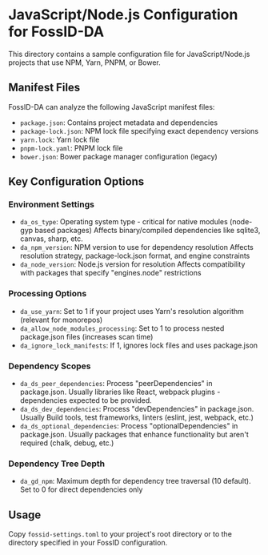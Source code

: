# JavaScript/Node.js Configuration for FossID-DA

This directory contains a sample configuration file for JavaScript/Node.js projects that use NPM, Yarn, PNPM, or Bower.

## Manifest Files
FossID-DA can analyze the following JavaScript manifest files:
- `package.json`: Contains project metadata and dependencies
- `package-lock.json`: NPM lock file specifying exact dependency versions
- `yarn.lock`: Yarn lock file
- `pnpm-lock.yaml`: PNPM lock file
- `bower.json`: Bower package manager configuration (legacy)

## Key Configuration Options

### Environment Settings
- `da_os_type`: Operating system type - critical for native modules (node-gyp based packages)
  Affects binary/compiled dependencies like sqlite3, canvas, sharp, etc.
- `da_npm_version`: NPM version to use for dependency resolution
  Affects resolution strategy, package-lock.json format, and engine constraints
- `da_node_version`: Node.js version for resolution
  Affects compatibility with packages that specify "engines.node" restrictions

### Processing Options
- `da_use_yarn`: Set to 1 if your project uses Yarn's resolution algorithm (relevant for monorepos)
- `da_allow_node_modules_processing`: Set to 1 to process nested package.json files (increases scan time)
- `da_ignore_lock_manifests`: If 1, ignores lock files and uses package.json

### Dependency Scopes
- `da_ds_peer_dependencies`: Process "peerDependencies" in package.json. Usually libraries like React, webpack plugins - dependencies expected to be provided.
- `da_ds_dev_dependencies`: Process "devDependencies" in package.json. Usually Build tools, test frameworks, linters (eslint, jest, webpack, etc.)
- `da_ds_optional_dependencies`: Process "optionalDependencies" in package.json. Usually packages that enhance functionality but aren't required (chalk, debug, etc.)

### Dependency Tree Depth
- `da_gd_npm`: Maximum depth for dependency tree traversal (10 default). Set to 0 for direct dependencies only

## Usage
Copy `fossid-settings.toml` to your project's root directory or to the directory specified in your FossID configuration. 